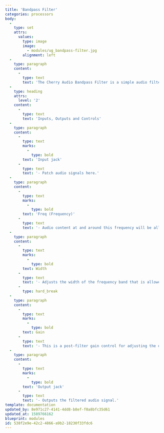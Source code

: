 ```yaml
---
title: 'Bandpass Filter'
categories: processors
body:
  -
    type: set
    attrs:
      values:
        type: image
        image:
          - modules/ug_bandpass-filter.jpg
        alignment: left
  -
    type: paragraph
    content:
      -
        type: text
        text: 'The Cherry Audio Bandpass Filter is a simple audio filter which allows frequency content at and around a specified frequency to pass through the filter while attenuating the signal above and below it. The width of the frequency band can be adjusted from quite wide to extremely narrow making this a tremendously versatile bandpass filter.'
  -
    type: heading
    attrs:
      level: '2'
    content:
      -
        type: text
        text: 'Inputs, Outputs and Controls'
  -
    type: paragraph
    content:
      -
        type: text
        marks:
          -
            type: bold
        text: 'Input jack'
      -
        type: text
        text: '- Patch audio signals here.'
  -
    type: paragraph
    content:
      -
        type: text
        marks:
          -
            type: bold
        text: 'Freq (Frequency)'
      -
        type: text
        text: '- Audio content at and around this frequency will be allowed to pass through the filter.'
  -
    type: paragraph
    content:
      -
        type: text
        marks:
          -
            type: bold
        text: Width
      -
        type: text
        text: '- Adjusts the width of the frequency band that is allowed to pass through the filter.'
      -
        type: hard_break
  -
    type: paragraph
    content:
      -
        type: text
        marks:
          -
            type: bold
        text: Gain
      -
        type: text
        text: '- This is a post-filter gain control for adjusting the output volume of the filter.'
  -
    type: paragraph
    content:
      -
        type: text
        marks:
          -
            type: bold
        text: 'Output jack'
      -
        type: text
        text: '- Outputs the filtered audio signal.'
template: documentation
updated_by: 8e971c27-4141-4dd8-b8ef-f0a8bfc35d61
updated_at: 1589766162
blueprint: modules
id: 538f2e9e-42c2-4866-a9b2-18230f33fdc6
---
```

